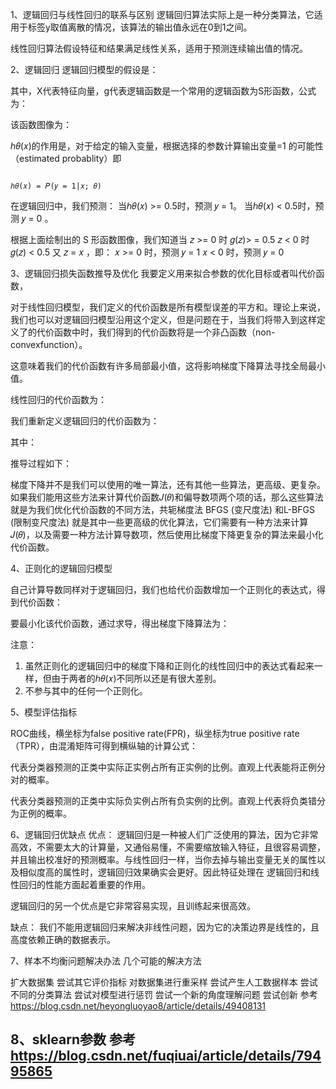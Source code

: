 1、逻辑回归与线性回归的联系与区别
逻辑回归算法实际上是一种分类算法，它适用于标签y取值离散的情况，该算法的输出值永远在0到1之间。

线性回归算法假设特征和结果满足线性关系，适用于预测连续输出值的情况。

2、逻辑回归
逻辑回归模型的假设是：



其中，X代表特征向量，g代表逻辑函数是一个常用的逻辑函数为S形函数，公式为：



该函数图像为：



ℎ𝜃(𝑥)的作用是，对于给定的输入变量，根据选择的参数计算输出变量=1 的可能性（estimated probablity）即

                                                                                     ℎ𝜃(𝑥) = 𝑃(𝑦 = 1|𝑥; 𝜃)

在逻辑回归中，我们预测：
当ℎ𝜃(𝑥) >= 0.5时，预测 𝑦 = 1。
当ℎ𝜃(𝑥) < 0.5时，预测 𝑦 = 0 。

根据上面绘制出的 S 形函数图像，我们知道当
𝑧 >= 0 时 𝑔(𝑧)> = 0.5
𝑧 < 0 时 𝑔(𝑧) < 0.5
又 𝑧 = 𝑥 ，即：
𝑥 >= 0 时，预测 𝑦 = 1
𝑥 < 0 时，预测 𝑦 = 0

3、逻辑回归损失函数推导及优化
我要定义用来拟合参数的优化目标或者叫代价函数，



对于线性回归模型，我们定义的代价函数是所有模型误差的平方和。理论上来说，我们也可以对逻辑回归模型沿用这个定义，但是问题在于，当我们将带入到这样定义了的代价函数中时，我们得到的代价函数将是一个非凸函数（non-convexfunction）。



 

这意味着我们的代价函数有许多局部最小值，这将影响梯度下降算法寻找全局最小值。

线性回归的代价函数为：



我们重新定义逻辑回归的代价函数为：



其中：



推导过程如下：



梯度下降并不是我们可以使用的唯一算法，还有其他一些算法，更高级、更复杂。如果我们能用这些方法来计算代价函数𝐽(𝜃)和偏导数项两个项的话，那么这些算法就是为我们优化代价函数的不同方法，共轭梯度法 BFGS (变尺度法) 和L-BFGS (限制变尺度法) 就是其中一些更高级的优化算法，它们需要有一种方法来计算 𝐽(𝜃)，以及需要一种方法计算导数项，然后使用比梯度下降更复杂的算法来最小化代价函数。

4、正则化的逻辑回归模型


自己计算导数同样对于逻辑回归，我们也给代价函数增加一个正则化的表达式，得到代价函数：



要最小化该代价函数，通过求导，得出梯度下降算法为：



注意：
1. 虽然正则化的逻辑回归中的梯度下降和正则化的线性回归中的表达式看起来一样，但由于两者的ℎ𝜃(𝑥)不同所以还是有很大差别。
2. 不参与其中的任何一个正则化。

5、模型评估指标







ROC曲线，横坐标为false positive rate(FPR)，纵坐标为true positive rate（TPR），由混淆矩阵可得到横纵轴的计算公式：



代表分类器预测的正类中实际正实例占所有正实例的比例。直观上代表能将正例分对的概率。



代表分类器预测的正类中实际负实例占所有负实例的比例。直观上代表将负类错分为正例的概率。



6、逻辑回归优缺点
优点：
逻辑回归是一种被人们广泛使用的算法，因为它非常高效，不需要太大的计算量，又通俗易懂，不需要缩放输入特征，且很容易调整，并且输出校准好的预测概率。与线性回归一样，当你去掉与输出变量无关的属性以及相似度高的属性时，逻辑回归效果确实会更好。因此特征处理在 逻辑回归和线性回归的性能方面起着重要的作用。

逻辑回归的另一个优点是它非常容易实现，且训练起来很高效。

缺点：
我们不能用逻辑回归来解决非线性问题，因为它的决策边界是线性的，且高度依赖正确的数据表示。


7、样本不均衡问题解决办法
几个可能的解决方法

扩大数据集
尝试其它评价指标
对数据集进行重采样
尝试产生人工数据样本
尝试不同的分类算法
尝试对模型进行惩罚
尝试一个新的角度理解问题
尝试创新
参考 https://blog.csdn.net/heyongluoyao8/article/details/49408131

8、sklearn参数
参考 https://blog.csdn.net/fuqiuai/article/details/79495865
--------------------- 
